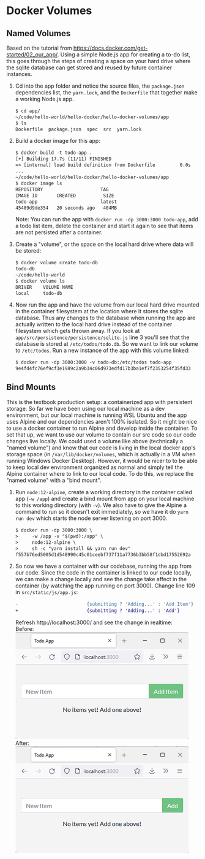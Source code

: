 # Docker Volumes

## Named Volumes

Based on the tutorial from https://docs.docker.com/get-started/02_our_app/. Using a simple Node.js app for creating a to-do list, this goes through the steps of creating a space on your hard drive where the sqlite database can get stored and reused by future container instances.

1. Cd into the app folder and notice the source files, the `package.json` dependencies list, the `yarn.lock`, and the `Dockerfile` that together make a working Node.js app.
    ```
    $ cd app/
    ~/code/hello-world/hello-docker/hello-docker-volumes/app
    $ ls
    Dockerfile  package.json  spec  src  yarn.lock
    ```

2. Build a docker image for this app:
    ```
    $ docker build -t todo-app .
    [+] Building 17.7s (11/11) FINISHED                                                                                                                                                                                              
    => [internal] load build definition from Dockerfile         0.0s
    ...                                                                                                                            
    ~/code/hello-world/hello-docker/hello-docker-volumes/app
    $ docker image ls
    REPOSITORY                     TAG                                        IMAGE ID       CREATED          SIZE
    todo-app                       latest                                     45489d9de354   20 seconds ago   404MB
    ```
    Note: You can run the app with `docker run -dp 3000:3000 todo-app`, add a todo list item, delete the container and start it again to see that items are not persisted after a container.

3. Create a "volume", or the space on the local hard drive where data will be stored:
    ```
    $ docker volume create todo-db
    todo-db
    ~/code/hello-world
    $ docker volume ls
    DRIVER    VOLUME NAME
    local     todo-db
    ```

4. Now run the app and have the volume from our local hard drive mounted in the container filesystem at the location where it stores the sqlite database. Thus any changes to the database when running the app are actually written to the local hard drive instead of the container filesystem which gets thrown away. If you look at `app/src/persistence/persistence/sqlite.js` line 3 you'll see that the database is stored at `/etc/todos/todo.db`. So we want to link our volume to `/etc/todos`. Run a new instance of the app with this volume linked:
    ```
    $ docker run -dp 3000:3000 -v todo-db:/etc/todos todo-app
    9e4fd4fc76ef9cf3e1989c2a9b34c06d973edfd17b3ba1ef7f2353254f35fd33
    ```

## Bind Mounts

This is the textbook production setup: a containerized app with persistent storage. So far we have been using our local machine as a dev environment, but our local machine is running WSL Ubuntu and the app uses Alpine and our dependencies aren't 100% isolated. So it might be nice to use a docker container to run Alpine and develop inside the container. To set that up, we want to use our volume to contain our src code so our code changes live locally. We could used a volume like above (technically a "named volume") and know that our code is living in the local docker app's storage space (in `/var/lib/docker/volumes`, which is actually in a VM when running Windows Docker Desktop). However, it would be nicer to to be able to keep local dev environment organized as normal and simply tell the Alpine container where to link to our local code. To do this, we replace the "named volume" with a "bind mount".

1. Run `node:12-alpine`, create a working directory in the container called app (`-w /app`) and create a bind mount from app on your local machine to this working directory (with `-v`). We also have to give the Alpine a command to run so it doesn't exit immediately, so we have it do `yarn run dev` which starts the node server listening on port 3000.
    ```
    $ docker run -dp 3000:3000 \
    >     -w /app -v "$(pwd):/app" \
    >     node:12-alpine \
    >     sh -c "yarn install && yarn run dev"
    f557b76ed5005d1d548990c45c01ceebf737f11a7736b3bb58f1dbd17552692a
    ```

2. So now we have a container with our codebase, running the app from our code. Since the code in the container is linked to our code locally, we can make a change locally and see the change take affect in the container (by watching the app running on port 3000). Change line 109 in `src/static/js/app.js`:
    ```diff
    -                         {submitting ? 'Adding...' : 'Add Item'}
    +                         {submitting ? 'Adding...' : 'Add'}
    ```
    Refresh http://localhost:3000/ and see the change in realtime: \
    Before: \
    ![](2022-04-24-15-46-39.png) \
    After: \
    ![](2022-04-24-15-45-47.png)